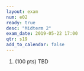 ```yaml
---
layout: exam
num: e02
ready: true
desc: "Midterm 2"
exam_date: 2019-05-22 17:00
qtr: s19
add_to_calendar: false
---
```



<ol>

<li markdown="1" class="page-break-before"> (100 pts) TBD
</li>

</ol>
